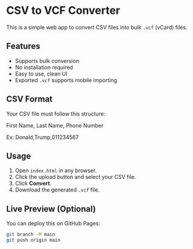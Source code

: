 # CSV to VCF Converter

This is a simple web app to convert CSV files into bulk `.vcf` (vCard) files.

## Features

- Supports bulk conversion
- No installation required
- Easy to use, clean UI
- Exported `.vcf` supports mobile importing

## CSV Format

Your CSV file must follow this structure:

First Name, Last Name, Phone Number

Ex: Donald,Trump,011234567

## Usage

1. Open `index.html` in any browser.
2. Click the upload button and select your CSV file.
3. Click **Convert**.
4. Download the generated `.vcf` file.

## Live Preview (Optional)

You can deploy this on GitHub Pages:
```bash
git branch -M main
git push origin main
